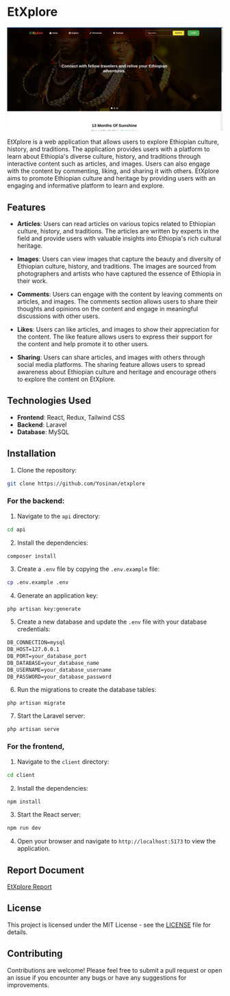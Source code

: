 # EtXplore

![Coffee Ceremony](assets/culture.jpg)

EtXplore is a web application that allows users to explore Ethiopian culture, history, and traditions. The application provides users with a platform to learn about Ethiopia's diverse culture, history, and traditions through interactive content such as articles, and images. Users can also engage with the content by commenting, liking, and sharing it with others. EtXplore aims to promote Ethiopian culture and heritage by providing users with an engaging and informative platform to learn and explore.

## Features

- **Articles**: Users can read articles on various topics related to Ethiopian culture, history, and traditions. The articles are written by experts in the field and provide users with valuable insights into Ethiopia's rich cultural heritage.

- **Images**: Users can view images that capture the beauty and diversity of Ethiopian culture, history, and traditions. The images are sourced from photographers and artists who have captured the essence of Ethiopia in their work.

- **Comments**: Users can engage with the content by leaving comments on articles, and images. The comments section allows users to share their thoughts and opinions on the content and engage in meaningful discussions with other users.

- **Likes**: Users can like articles, and images to show their appreciation for the content. The like feature allows users to express their support for the content and help promote it to other users.

- **Sharing**: Users can share articles, and images with others through social media platforms. The sharing feature allows users to spread awareness about Ethiopian culture and heritage and encourage others to explore the content on EtXplore.

## Technologies Used

- **Frontend**: React, Redux, Tailwind CSS
- **Backend**: Laravel
- **Database**: MySQL

## Installation

1. Clone the repository:

```bash 
git clone https://github.com/Yosinan/etxplore
```

### For the backend:

1. Navigate to the `api` directory:

```bash
cd api
```

2. Install the dependencies:

```bash
composer install
```

3. Create a `.env` file by copying the `.env.example` file:

```bash
cp .env.example .env
```

4. Generate an application key:

```
php artisan key:generate
```

5. Create a new database and update the `.env` file with your database credentials:

```
DB_CONNECTION=mysql
DB_HOST=127.0.0.1
DB_PORT=your_database_port
DB_DATABASE=your_database_name
DB_USERNAME=your_database_username
DB_PASSWORD=your_database_password
```

6. Run the migrations to create the database tables:

```
php artisan migrate
```

7. Start the Laravel server:

```
php artisan serve
```

### For the frontend, 

1. Navigate to the `client` directory:

```bash
cd client
```

2. Install the dependencies:

```bash
npm install
```

3. Start the React server:

```bash
npm run dev
```

4. Open your browser and navigate to `http://localhost:5173` to view the application.

## Report Document

[EtXplore Report](https://docs.google.com/document/d/19G5mFLOPeWewphFSZELr3HNBvNUf3naNeHdxZcEo6Gs/edit?usp=sharing)

## License

This project is licensed under the MIT License - see the [LICENSE](LICENSE) file for details.

## Contributing

Contributions are welcome! Please feel free to submit a pull request or open an issue if you encounter any bugs or have any suggestions for improvements.